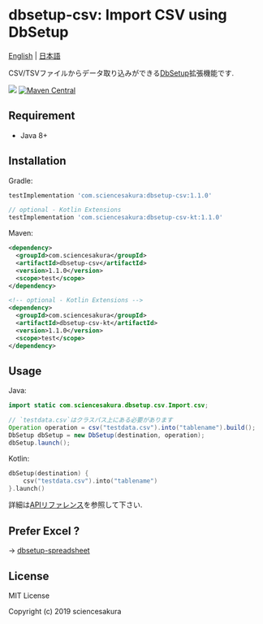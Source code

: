 # dbsetup-csv: Import CSV using DbSetup

[English](README.md) | [日本語](README.ja.md)

CSV/TSVファイルからデータ取り込みができる[DbSetup](http://dbsetup.ninja-squad.com/)拡張機能です.

![](https://github.com/sciencesakura/dbsetup-csv/workflows/build/badge.svg) [![Maven Central](https://maven-badges.herokuapp.com/maven-central/com.sciencesakura/dbsetup-csv/badge.svg)](https://maven-badges.herokuapp.com/maven-central/com.sciencesakura/dbsetup-csv)

## Requirement

* Java 8+

## Installation

Gradle:

```groovy
testImplementation 'com.sciencesakura:dbsetup-csv:1.1.0'

// optional - Kotlin Extensions
testImplementation 'com.sciencesakura:dbsetup-csv-kt:1.1.0'
```

Maven:

```xml
<dependency>
  <groupId>com.sciencesakura</groupId>
  <artifactId>dbsetup-csv</artifactId>
  <version>1.1.0</version>
  <scope>test</scope>
</dependency>

<!-- optional - Kotlin Extensions -->
<dependency>
  <groupId>com.sciencesakura</groupId>
  <artifactId>dbsetup-csv-kt</artifactId>
  <version>1.1.0</version>
  <scope>test</scope>
</dependency>
```

## Usage

Java:

```java
import static com.sciencesakura.dbsetup.csv.Import.csv;

// `testdata.csv`はクラスパス上にある必要があります
Operation operation = csv("testdata.csv").into("tablename").build();
DbSetup dbSetup = new DbSetup(destination, operation);
dbSetup.launch();
```

Kotlin:

```kotlin
dbSetup(destination) {
    csv("testdata.csv").into("tablename")
}.launch()
```

詳細は[APIリファレンス](https://sciencesakura.github.io/dbsetup-csv/)を参照して下さい.

## Prefer Excel ?

→ [dbsetup-spreadsheet](https://github.com/sciencesakura/dbsetup-spreadsheet)

## License

MIT License

Copyright (c) 2019 sciencesakura
